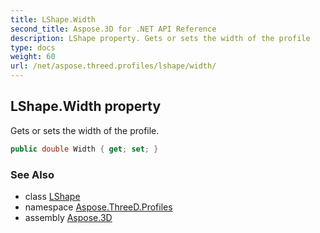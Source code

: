 ```yaml
---
title: LShape.Width
second_title: Aspose.3D for .NET API Reference
description: LShape property. Gets or sets the width of the profile
type: docs
weight: 60
url: /net/aspose.threed.profiles/lshape/width/
---
```

## LShape.Width property

Gets or sets the width of the profile.

```csharp
public double Width { get; set; }
```

### See Also

* class [LShape](../)
* namespace [Aspose.ThreeD.Profiles](../../lshape/)
* assembly [Aspose.3D](../../../)


